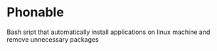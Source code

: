 # Phonable
Bash sript that automatically install applications on linux machine and remove unnecessary packages
